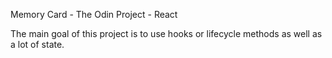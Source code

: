 Memory Card - The Odin Project - React 

The main goal of this project is to use hooks or lifecycle methods as well as a lot of state.



